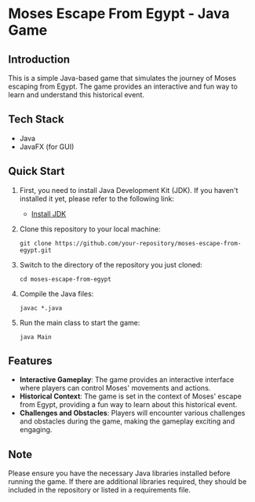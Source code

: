# Moses Escape From Egypt - Java Game

## Introduction
This is a simple Java-based game that simulates the journey of Moses escaping from Egypt. The game provides an interactive and fun way to learn and understand this historical event.

## Tech Stack
- Java
- JavaFX (for GUI)

## Quick Start
1. First, you need to install Java Development Kit (JDK). If you haven't installed it yet, please refer to the following link:
   - [Install JDK](https://www.oracle.com/java/technologies/javase-jdk11-downloads.html)
   
2. Clone this repository to your local machine:
    ```
    git clone https://github.com/your-repository/moses-escape-from-egypt.git
    ```
    
3. Switch to the directory of the repository you just cloned:
    ```
    cd moses-escape-from-egypt
    ```
    
4. Compile the Java files:
    ```
    javac *.java
    ```
    
5. Run the main class to start the game:
    ```
    java Main
    ```
    
## Features
- **Interactive Gameplay**: The game provides an interactive interface where players can control Moses' movements and actions.
- **Historical Context**: The game is set in the context of Moses' escape from Egypt, providing a fun way to learn about this historical event.
- **Challenges and Obstacles**: Players will encounter various challenges and obstacles during the game, making the gameplay exciting and engaging.

## Note
Please ensure you have the necessary Java libraries installed before running the game. If there are additional libraries required, they should be included in the repository or listed in a requirements file.
